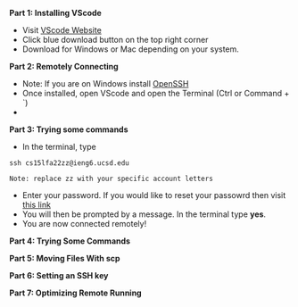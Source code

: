 **Part 1: Installing VScode**
* Visit [VScode Website](https://code.visualstudio.com/)
* Click blue download button on the top right corner
* Download for Windows or Mac depending on your system.

**Part 2: Remotely Connecting**
* Note: If you are on Windows install [OpenSSH](https://learn.microsoft.com/en-us/windows-server/administration/openssh/openssh_install_firstuse?tabs=gui)
* Once installed, open VScode and open the Terminal (Ctrl or Command + `)
* 

**Part 3: Trying some commands**
* In the terminal, type
```
ssh cs15lfa22zz@ieng6.ucsd.edu

Note: replace zz with your specific account letters
```
* Enter your password. If you would like to reset your passowrd then visit [this link](https://docs.google.com/document/d/1hs7CyQeh-MdUfM9uv99i8tqfneos6Y8bDU0uhn1wqho/edit)
* You will then be prompted by a message. In the terminal type **yes**.
* You are now connected remotely!

**Part 4: Trying Some Commands**

**Part 5: Moving Files With scp**

**Part 6: Setting an SSH key**

**Part 7: Optimizing Remote Running**